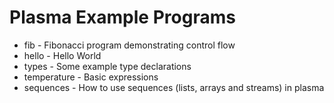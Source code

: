 # Plasma Example Programs

* fib - Fibonacci program demonstrating control flow
* hello - Hello World
* types - Some example type declarations
* temperature - Basic expressions
* sequences - How to use sequences (lists, arrays and streams) in plasma


